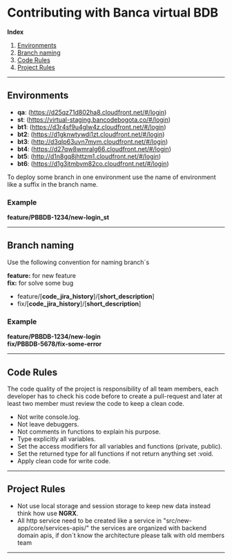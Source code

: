 # Contributing with Banca virtual BDB

**Index**
1. [Environments](#id1)
1. [Branch naming](#id2)
2. [Code Rules](#id3)
3. [Project Rules](#id4)

____________

## Environments<a name="id1"></a>

- __qa__: (https://d25qz71d802ha8.cloudfront.net/#/login)
- __st__: (https://virtual-staging.bancodebogota.co/#/login)
- __bt1__: (https://d3r4sf9u4glw4z.cloudfront.net/#/login)
- __bt2__: (https://d1gknwtywdi1zt.cloudfront.net/#/login)
- __bt3__: (http://d3qlp63uvn7mym.cloudfront.net/#/login)
- __bt4__: (https://d27qw8wmralg66.cloudfront.net/#/login)
- __bt5__: (http://d1n8gq8jhttzm1.cloudfront.net/#/login)
- __bt6__: (https://d1g3itmbvm82co.cloudfront.net/#/login)

To deploy some branch in one environment use the name of environment like a suffix in the branch name.

### Example
__feature/PBBDB-1234/new-login_st__

________
## Branch naming<a name="id2"></a>
Use the following convention for naming branch´s  

__feature:__ for new feature  
__fix:__ for solve some bug


- feature/[__code_jira_history__]/[__short_description__]  
- fix/[__code_jira_history__]/[__short_description__]    

### Example

__feature/PBBDB-1234/new-login__  
__fix/PBBDB-5678/fix-some-error__
_____________

## Code Rules<a name="id3"></a>  
The code quality of the project is responsibility of all team members, each developer 
has to check his code before to create a pull-request and later at least two member must review the code 
to keep a clean code.  

- Not write console.log.  
- Not leave debuggers.  
- Not comments in functions to explain his purpose.  
- Type explicitly all variables.
- Set the access modifiers for all variables and functions (private, public).  
- Set the returned type for all functions if not return anything set :void.
- Apply clean code for write code.

__________________

## Project Rules<a name="id4"></a>

- Not use local storage and session storage to keep new data instead think how use __NGRX__.
- All http service need to be created like a service in "src/new-app/core/services-apis/" the services are organized 
  with backend domain apis, if don´t know the architecture please talk with old members team

__________________


